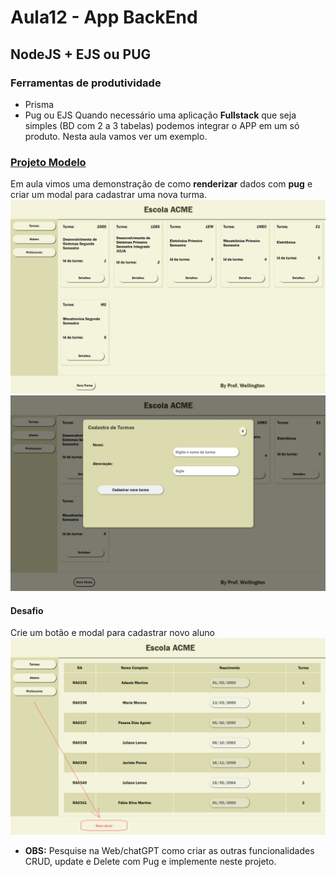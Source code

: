 # Aula12 - App BackEnd
## NodeJS + EJS ou PUG
### Ferramentas de produtividade
- Prisma
- Pug ou EJS
Quando necessário uma aplicação **Fullstack** que seja simples (BD com 2 a 3 tabelas) podemos integrar o APP em um só produto. Nesta aula vamos ver um exemplo.

### [Projeto Modelo](https://github.com/wellifabio/escolaprismapug.git)
Em aula vimos uma demonstração de como **renderizar** dados com **pug** e criar um modal para cadastrar uma nova turma.
![Tela01](./print1.png)
![Tela02](./print2.png)
#### Desafio
Crie um botão e modal para cadastrar novo aluno
![Tela03](./print3.png)
- **OBS:** Pesquise na Web/chatGPT como criar as outras funcionalidades CRUD, update e Delete com Pug e implemente neste projeto.
